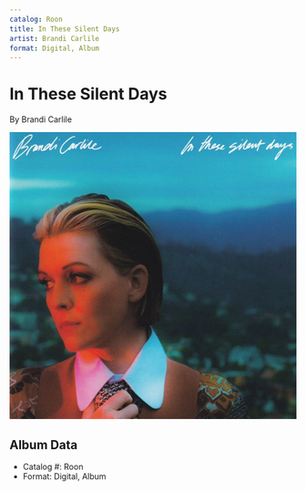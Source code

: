 ```yaml
---
catalog: Roon
title: In These Silent Days
artist: Brandi Carlile
format: Digital, Album
---
```


# In These Silent Days

By Brandi Carlile

![](../../assets/albumcovers/Brandi_Carlile-In_These_Silent_Days.png)

## Album Data

- Catalog #: Roon
- Format: Digital, Album

